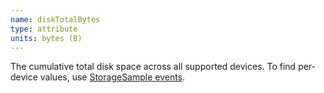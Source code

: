 ```yaml
---
name: diskTotalBytes
type: attribute
units: bytes (B)
---
```


The cumulative total disk space across all supported devices. To find per-device values, use [StorageSample events](https://docs.newrelic.com/attribute-dictionary/?event=StorageSample).
